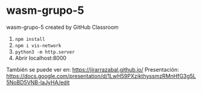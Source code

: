 # wasm-grupo-5
wasm-grupo-5 created by GitHub Classroom
1. ```npm install```
2. ```npm i vis-network```
3. ```python3 -m http.server```
4. Abrir localhost:8000

También se puede ver en: https://jirarrazabal.github.io/
Presentación: https://docs.google.com/presentation/d/1LwH59PXzikthyssmzRMnHfG3g5L5NoBD5VNB-laJyHA/edit

